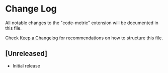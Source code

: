 # Change Log

All notable changes to the "code-metric" extension will be documented in this file.

Check [Keep a Changelog](http://keepachangelog.com/) for recommendations on how to structure this file.

## [Unreleased]

- Initial release